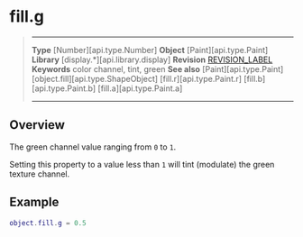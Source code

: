 # fill.g

> --------------------- ------------------------------------------------------------------------------------------
> __Type__              [Number][api.type.Number]
> __Object__            [Paint][api.type.Paint]
> __Library__           [display.*][api.library.display]
> __Revision__          [REVISION_LABEL](REVISION_URL)
> __Keywords__          color channel, tint, green
> __See also__          [Paint][api.type.Paint]
>                       [object.fill][api.type.ShapeObject]
>						[fill.r][api.type.Paint.r]
>						[fill.b][api.type.Paint.b]
>						[fill.a][api.type.Paint.a]
> --------------------- ------------------------------------------------------------------------------------------

## Overview

The green channel value ranging from `0` to `1`.

Setting this property to a value less than `1` will tint (modulate) the green texture channel.

## Example

``````lua
object.fill.g = 0.5
``````
